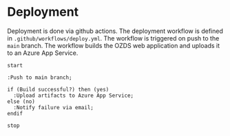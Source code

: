 # Deployment

Deployment is done via github actions. The deployment workflow is defined in
`.github/workflows/deploy.yml`. The workflow is triggered on push to the `main`
branch. The workflow builds the OZDS web application and uploads it to an Azure
App Service.

```plantuml
start

:Push to main branch;

if (Build successful?) then (yes)
  :Upload artifacts to Azure App Service;
else (no)
  :Notify failure via email;
endif

stop
```
